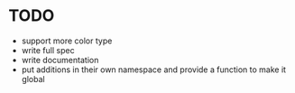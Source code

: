 TODO
====

  * support more color type
  * write full spec
  * write documentation
  * put additions in their own namespace and provide a function to make it global
